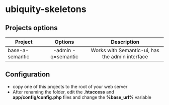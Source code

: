 # ubiquity-skeletons
## Projects options
| Project         | Options            |Description                                      |
| --------------- |:------------------:|:-----------------------------------------------:|
| base-a-semantic | -admin -q=semantic | Works with Semantic-ui, has the admin interface |

## Configuration
  - copy one of this projects to the root of your web server
  - After renaming the folder, edit the **.htaccess** and **app/config/config.php** files and change the **%base_url%** variable
